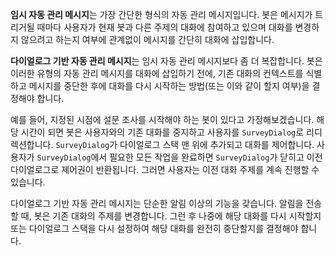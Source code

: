 **임시 자동 관리 메시지**는 가장 간단한 형식의 자동 관리 메시지입니다. 봇은 메시지가 트리거될 때마다 사용자가 현재 봇과 다른 주제의 대화에 참여하고 있으며 대화를 변경하지 않으려고 하는지 여부에 관계없이 메시지를 간단히 대화에 삽입합니다. 

**다이얼로그 기반 자동 관리 메시지**는 임시 자동 관리 메시지보다 좀 더 복잡합니다. 봇은 이러한 유형의 자동 관리 메시지를 대화에 삽입하기 전에, 기존 대화의 컨텍스트를 식별하고 메시지를 중단한 후에 대화를 다시 시작하는 방법(또는 이와 같이 할지 여부)을 결정해야 합니다. 

예를 들어, 지정된 시점에 설문 조사를 시작해야 하는 봇이 있다고 가정해보겠습니다. 해당 시간이 되면 봇은 사용자와의 기존 대화를 중지하고 사용자를 `SurveyDialog`로 리디렉션합니다. `SurveyDialog`가 다이얼로그 스택 맨 위에 추가되고 대화를 제어합니다. 사용자가 `SurveyDialog`에서 필요한 모든 작업을 완료하면 `SurveyDialog`가 닫히고 이전 다이얼로그로 제어권이 반환됩니다. 그러면 사용자는 이전 대화 주제를 계속 진행할 수 있습니다.

다이얼로그 기반 자동 관리 메시지는 단순한 알림 이상의 기능을 갖습니다. 알림을 전송할 때, 봇은 기존 대화의 주제를 변경합니다. 그런 후 나중에 해당 대화를 다시 시작할지 또는 다이얼로그 스택을 다시 설정하여 해당 대화를 완전히 중단할지를 결정해야 합니다. 